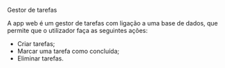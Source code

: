 Gestor de tarefas

A app web é um gestor de tarefas com ligação a uma base de dados, que permite que o utilizador faça as seguintes ações:
- Criar tarefas;
- Marcar uma tarefa como concluída;
- Eliminar tarefas.
